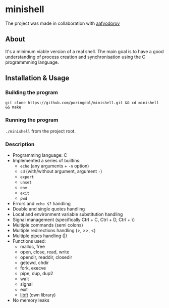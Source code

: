 # minishell

The project was made in collaboration with [aafyodorov](https://github.com/aafyodorov)  

## About

It's a minimum viable version of a real shell.
The main goal is to have a good understanding of process creation and
synchronisation using the C programmming language.

## Installation & Usage

### Building the program
`git clone https://github.com/poringdol/minishell.git && cd minishell && make`

### Running the program
`./minishell` from the project root.

### Description
- Programming language: C
- Implemented a series of builtins: 
  * `echo` (any arguments + `-n` option)
  * `cd` (with/without argument, argument `-`)
  * `export`
  * `unset`
  * `env`
  * `exit`
  * `pwd`
- Errors and `echo $?` handling 
- Double and single quotes handling
- Local and environment variable substitution handling
- Signal management (specifically Ctrl + C, Ctrl + D, Ctrl + \\)
- Multiple commands (semi colons)
- Multiple redirections handling (>, >>, <)
- Multiple pipes handling (|)
- Functions used:
    - malloc, free
    - open, close, read, write
    - opendir, readdir, closedir
    - getcwd, chdir
    - fork, execve
    - pipe, dup, dup2
    - wait
    - signal
    - exit
    - [libft](https://github.com/poringdol/libft) (own library)  
- No memory leaks
